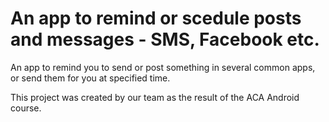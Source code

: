 # An app to remind or scedule posts and messages - SMS, Facebook etc.

An app to remind you to send or post something in several common apps, or send them for you at specified time.

This project was created by our team as the result of the ACA Android course.
